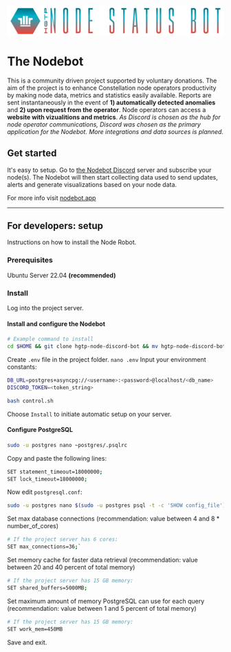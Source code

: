 ![Logo](https://github.com/buzzgreyday/hgtp-node-discord-bot/blob/master/static/logo/banner-color.png)

# The Nodebot

This is a community driven project supported by voluntary donations. The aim of the project is to enhance Constellation node operators productivity by making node data, metrics and statistics easily available. 
Reports are sent instantaneously in the event of **1) automatically detected anomalies** and **2) upon request from the operator**. Node operators can access a **website with vizualitions and metrics**. *As Discord is chosen as the hub for node operator communications, Discord was chosen as the primary application for the Nodebot. More integrations and data sources is planned.*

## Get started

It's easy to setup. Go to [the Nodebot Discord](https://discord.gg/WHwSdWJED3) server and subscribe your node(s). The Nodebot will then start collecting data used to send updates, alerts and generate visualizations based on your node data.

For more info visit [nodebot.app](https://nodebot.app/)

-----

## For developers: setup

Instructions on how to install the Node Robot.

### Prerequisites

Ubuntu Server 22.04 **(recommended)**

### Install

Log into the project server.

#### Install and configure the Nodebot
```bash
# Example command to install
cd $HOME && git clone hgtp-node-discord-bot && mv hgtp-node-discord-bot bot && cd bot
```
Create `.env` file in the project folder.
```nano .env```
Input your environment constants:
```bash
DB_URL=postgres+asyncpg://<username>:<password>@localhost/<db_name>
DISCORD_TOKEN=<token_string>
```
```bash
bash control.sh
```
Choose `Install` to initiate automatic setup on your server.

#### Configure PostgreSQL
```bash
sudo -u postgres nano ~postgres/.psqlrc
```
Copy and paste the following lines:
```bash
SET statement_timeout=18000000;
SET lock_timeout=18000000;
```
Now edit `postgresql.conf`:
```bash
sudo -u postgres nano $(sudo -u postgres psql -t -c 'SHOW config_file')
```
Set max database connections (recommendation: value between 4 and 8 * number_of_cores)
```bash
# If the project server has 6 cores:
SET max_connections=36;`
```
Set memory cache for faster data retrieval (recommendation: value between 20 and 40 percent of total memory)
```bash
# If the project server has 15 GB memory:
SET shared_buffers=5000MB;
```
Set maximum amount of memory PostgreSQL can use for each query (recommendation: value between 1 and 5 percent of total memory)
```bash
# If the project server has 15 GB memory:
SET work_mem=450MB
```
Save and exit.
